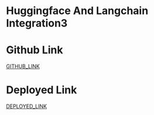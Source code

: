 # Huggingface And Langchain Integration3 

# Github Link

[GITHUB_LINK](https://github.com/rupali-12/Ex_35_HF_Langchain_Integration)

# Deployed Link

[DEPLOYED_LINK](https://ex35hflangchainintegration-g7txhjhyotxqfcie8fn9cq.streamlit.app/)
